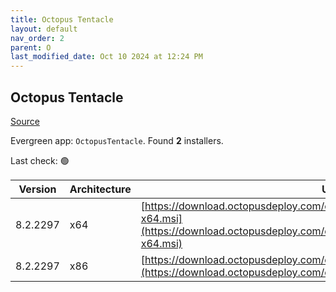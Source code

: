 ```yaml
---
title: Octopus Tentacle
layout: default
nav_order: 2
parent: O
last_modified_date: Oct 10 2024 at 12:24 PM
---
```


## Octopus Tentacle

[Source](https://octopus.com/)

Evergreen app: `OctopusTentacle`. Found **2** installers.

Last check: 🟢

| Version  | Architecture | URI                                                                                                                                                          |
| -------- | ------------ | ------------------------------------------------------------------------------------------------------------------------------------------------------------ |
| 8.2.2297 | x64          | [https://download.octopusdeploy.com/octopus/Octopus.Tentacle.8.2.2297-x64.msi](https://download.octopusdeploy.com/octopus/Octopus.Tentacle.8.2.2297-x64.msi) |
| 8.2.2297 | x86          | [https://download.octopusdeploy.com/octopus/Octopus.Tentacle.8.2.2297.msi](https://download.octopusdeploy.com/octopus/Octopus.Tentacle.8.2.2297.msi)         |

